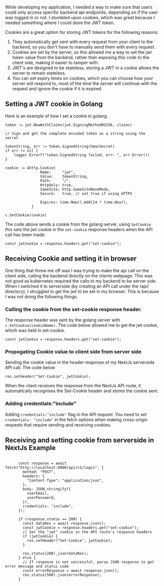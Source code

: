 While developing my application, I needed a way to make sure that users could only access specific backend api endpoints, depending on if the user was logged in or not.
I stumbled upon cookies, which was great because I needed something where I could store the JWT token.

Cookies are a great option for storing JWT tokens for the following reasons:

1. They automatically get sent with every request from your client to the backend, so you don't have to manually send them with every request.
2. Cookies are set by the server, so this allowed me a way to set the jwt token value from the backend, rather than exposing this code to the client side, making it easier to tamper with.
3. JWT's are designed to be stateless, storing a JWT in a cookie allows the server to remain stateless.
4. You can set expiry times on cookies, which you can choose how your server will respond to, most of the time the server will continue with the request and ignore the cookie if it is expired.

## Setting a JWT cookie in Golang

Here is an example of how I set a cookie in golang.

```
token := jwt.NewWithClaims(jwt.SigningMethodHS256, claims)

// Sign and get the complete encoded token as a string using the secret

tokenString, err := token.SignedString(hmacSecret)
if err != nil {
    logger.Errorf("token.SignedString failed, err: ", err.Error())
}

cookie := &http.Cookie{
                Name:     "jwt",
                Value:    tokenString,
                Path:     "/",
                HttpOnly: true,
                SameSite: http.SameSiteNoneMode,
                Secure:   true, // set true if using HTTPS

                Expires: time.Now().Add(24 * time.Hour),
            }

c.SetCookie(cookie)
```

The code above sends a cookie from the golang server, using `SetCookie` this sets the jwt cookie in the `set-cookie` response headers when the API call has been made:

```
const jwtCookie = response.headers.get("set-cookie");
```

## Receiving Cookie and setting it in browser

One thing that threw me off was I was trying to make the api call on the client side, calling the backend directly on the clients webpage. This was not good as kubernetes required the calls to my backend to be server side. When I switched it to serverside (by creating an API call under the /api/ directory), I struggled to get the jwt to be set in my browser. This is because I was not doing the following things.

### Calling the cookie from the set-cookie response header.

The response header was sent by the golang server with `c.SetCookie(cookieName)`. The code below allowed me to get the jwt cookie, which was held in set-cookie.

```
const jwtCookie = response.headers.get("set-cookie");
```

### Propogating Cookie value to client side from server side

Sending the cookie value in the header response of my NextJs serverside API call. The code below

```
res.setHeader("Set-Cookie", jwtCookie);
```

When the client receives the response from the NextJs API route, it automatically recognises the Set-Cookie header and stores the cookie sent.

### Adding credentials:"include"

Adding `credentials:"include"` flag in the API request. You need to set `credentials: "include"` in the fetch options when making cross-origin requests that require sending and receiving cookies.

## Receiving and setting cookie from serverside in NextJs Example

```

      const response = await fetch("http://localhost:8080/api/v1/login", {
        method: "POST",
        headers: {
          "Content-Type": "application/json",
        },
        body: JSON.stringify({
          userEmail,
          userPassword,
        }),
        credentials: "include",
      });

      if (response.status == 200) {
        const dataRes = await response.json();
        const jwtCookie = response.headers.get("set-cookie");
        // Set the "jwt" cookie in the API route's response headers
        if (jwtCookie) {
          res.setHeader("Set-Cookie", jwtCookie);
        }

        res.status(200).json(dataRes);
      } else {
        // If response is not successful, parse JSON response to get error message and status code
        const errorResponse = await response.json();
        res.status(500).json(errorResponse);
      }

```
